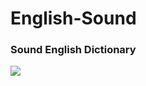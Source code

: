 ﻿#                           __English-Sound__
###                     Sound English Dictionary
![](http://icons.iconarchive.com/icons/grafikartes/flat-retro-modern-2/256/dictionary-icon.png)
